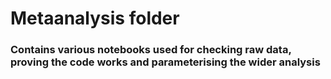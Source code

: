 # Metaanalysis folder

### Contains various notebooks used for checking raw data, proving the code works and parameterising the wider analysis
